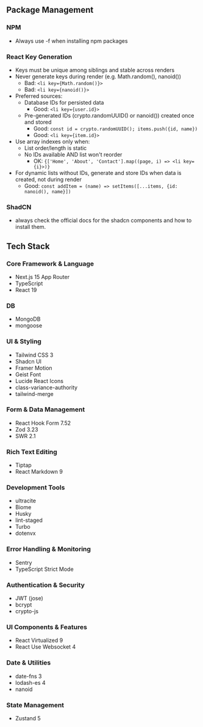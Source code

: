 ## Package Management

### NPM

- Always use -f when installing npm packages

### React Key Generation

- Keys must be unique among siblings and stable across renders
- Never generate keys during render (e.g. Math.random(), nanoid())
  - Bad: `<li key={Math.random()}>` 
  - Bad: `<li key={nanoid()}>` 
- Preferred sources:
  - Database IDs for persisted data
    - Good: `<li key={user.id}>` 
  - Pre-generated IDs (crypto.randomUUID() or nanoid()) created once and stored
    - Good: `const id = crypto.randomUUID(); items.push({id, name})`
    - Good: `<li key={item.id}>`
- Use array indexes only when:
  - List order/length is static
  - No IDs available AND list won't reorder
    - OK: `{['Home', 'About', 'Contact'].map((page, i) => <li key={i}>)}`
- For dynamic lists without IDs, generate and store IDs when data is created, not during render
  - Good: `const addItem = (name) => setItems([...items, {id: nanoid(), name}])`

### ShadCN

- always check the official docs for the shadcn components and how to install them.

## Tech Stack

### Core Framework & Language

- Next.js 15 App Router
- TypeScript
- React 19

### DB

- MongoDB
- mongoose

### UI & Styling

- Tailwind CSS 3
- Shadcn UI
- Framer Motion
- Geist Font
- Lucide React Icons
- class-variance-authority
- tailwind-merge

### Form & Data Management

- React Hook Form 7.52
- Zod 3.23
- SWR 2.1

### Rich Text Editing

- Tiptap
- React Markdown 9

### Development Tools

- ultracite
- Biome
- Husky
- lint-staged
- Turbo
- dotenvx

### Error Handling & Monitoring

- Sentry
- TypeScript Strict Mode

### Authentication & Security

- JWT (jose)
- bcrypt
- crypto-js

### UI Components & Features

- React Virtualized 9
- React Use Websocket 4

### Date & Utilities

- date-fns 3
- lodash-es 4
- nanoid

### State Management

- Zustand 5
